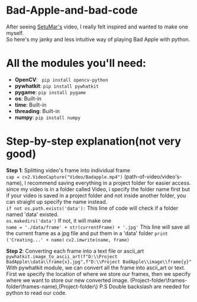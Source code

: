 # Bad-Apple-and-bad-code
After seeing [SetuMar's](https://www.youtube.com/watch?v=tjSRx2eydwk) video, I really felt inspired and wanted to make one myself.  
So here's my janky and less intuitive way of playing Bad Apple with python.  
  
  
# All the modules you'll need:
* __OpenCV__: ` pip install opencv-python`
* __pywhatkit__: `pip install pywhatkit`
* __pygame__: `pip install pygame`
* __os__: Built-in
* __time__: Built-in
* __threading__: Built-in
* __numpy__: `pip install numpy`  
  
# Step-by-step explanation(not very good)
__Step 1__: Splitting video's frame into individual frame  
`cap = cv2.VideoCapture("Video/Badapple.mp4")` (path-of-video/video's-name), I recommend saving everything in a project folder for easier access. since my video is in a folder called Video, i specify the folder name first but if your video is saved in a project folder and not inside another folder, you can straight up specify the name instead.  
`if not os.path.exists('data'):`  This line of code will check if a folder named 'data' existed.  
    `os.makedirs('data')` If not, it will make one  
`name = './data/frame' + str(currentFrame) + '.jpg'` This line will save all the current frame as a jpg file and put them in a 'data' folder
    `print ('Creating...' + name)`
    `cv2.imwrite(name, frame)`

__Step 2__: Converting each frame into a text file or ascii_art  
`pywhatkit.image_to_ascii_art(f"D:\\Project BadApple\\data\\frame{x}.jpg",f"D:\\Project BadApple\\image\\frame{y}"`  
With pywhatkit module, we can convert all the frame into ascii_art or text. First we specify the location of where we store our frames, then we specify where we want to store our new converted image. (Project-folder\\frames-folder\\frames-name),(Project-folder\\)
P.S Double backslash are needed for python to read our code.







